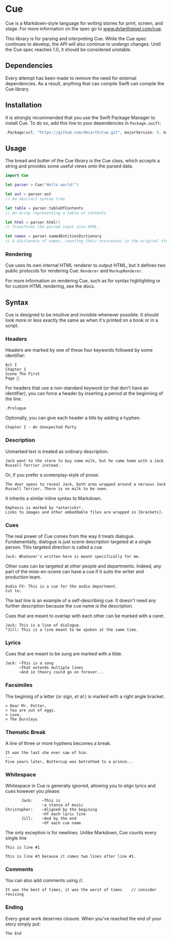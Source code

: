# Cue
Cue is a Markdown-style language for writing stories for print, screen, and stage. For more information on the spec go to www.dylanthejoel.com/cue.

This library is for parsing and interpreting Cue. While the Cue spec continues to develop, the API will also continue to undergo changes. Until the Cue spec reaches 1.0, it should be considered unstable.

## Dependencies
Every attempt has been made to remove the need for external dependencies. As a result, anything that can compile Swift can compile the Cue library.

## Installation
It is strongly recommended that you use the Swift Package Manager to install Cue. To do so, add this line to your dependencies in `Package.swift`:

```swift
.Package(url: "https://github.com/dmcarth/Cue.git", majorVersion: 0, minor: 4)
```

## Usage
The bread and butter of the Cue library is the Cue class, which accepts a string and provides some useful views onto the parsed data.

```swift
import Cue

let parser = Cue("Hello world!")

let ast = parser.ast 
// An abstract syntax tree

let table = parser.tableOfContents
// An array representing a table of contents

let html = parser.html()
// Transforms the parsed input into HTML.

let names = parser.namedEntitiesDictionary
// A dictionary of names, counting their occurences in the original string
```

### Rendering
Cue uses its own internal HTML renderer to output HTML, but it defines two public protocols for rendering Cue: `Renderer` and `MarkupRenderer`. 

For more information on rendering Cue, such as for syntax highlighting or for custom HTML rendering, see the docs.

## Syntax
Cue is designed to be intuitive and invisible whenever possible. It should look more or less exactly the same as when it's printed on a book or in a script. 

### Headers
Headers are marked by one of these four keywords followed by some identifier:

```
Act I
Chapter 1
Scene The First
Page 💯
```

For headers that use a non-standard keyword (or that don't have an identifier), you can force a header by inserting a period at the beginning of the line.

```
.Prologue
```

Optionally, you can give each header a title by adding a hyphen.

```
Chapter I - An Unexpected Party
```

### Description
Unmarked text is treated as ordinary description.

```
Jack went to the store to buy some milk, but he came home with a Jack Russell Terrier instead.
```

Or, if you prefer a screenplay-style of prose:

```
The door opens to reveal Jack, both arms wrapped around a nervous Jack Russell Terrier. There is no milk to be seen.
```

It inherits a similar inline syntax to Markdown.

```
Emphasis is marked by *asterisks*.
Links to images and other embeddable files are wrapped in [brackets].
```

### Cues
The real power of Cue comes from the way it treats dialogue. Fundamentally, dialogue is just scene description targeted at a single person. This targeted direction is called a cue.

```
Jack: Whatever's written here is meant specifically for me.
```

Other cues can be targeted at other people and departments. Indeed, any part of the mise-en-scene can have a cue if it suits the writer and production team.

```
Audio FX: This is a cue for the audio department.
Cut to:
```

The last line is an example of a self-describing cue. It doesn't need any further description because the cue name *is* the description.

Cues that are meant to overlap with each other can be marked with a caret.

```
Jack: This is a line of dialogue.
^Jill: This is a line meant to be spoken at the same time.
```

### Lyrics
Cues that are meant to be sung are marked with a tilde.

```
Jack: ~This is a song
      ~That extends multiple lines
      ~And in theory could go on forever...
```

### Facsimiles
The begining of a letter (or sign, *et al.*) is marked with a right angle bracket.

```
> Dear Mr. Potter,
> You are out of eggs.
> Love,
> The Dursleys
```

### Thematic Break
A line of three or more hyphens becomes a break.

```
It was the last she ever saw of him.
---
Five years later, Buttercup was betrothed to a prince...
```

### Whitespace
Whitespace in Cue is generally ignored, allowing you to align lyrics and cues however you please.

```
       Jack:    ~This is
                ~a stanza of music
Christopher:    ~Aligned by the begining
                ~Of each lyric line
       Jill:    ~And by the end
                ~Of each cue name
```

The only exception is for newlines. Unlike Markdown, Cue counts every single line

```
This is line #1

This is line #3 because it comes two lines after line #1.
```

### Comments
You can also add comments using //.

```
It was the best of times, it was the worst of times    // consider revising
```

### Ending
Every great work deserves closure. When you've reached the end of your story simply put:

```
The End
```
